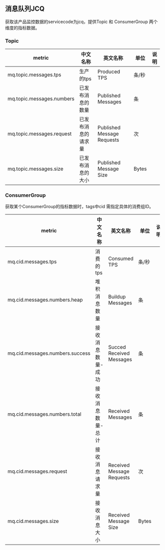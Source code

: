 ## 消息队列JCQ

获取该产品监控数据的servicecode为jcq，提供Topic 和 ConsumerGroup 两个维度的指标数据。

### Topic

metric | 中文名称  | 英文名称 |单位 | 说明
---|--- |--- |--- |---
mq.topic.messages.tps | 生产的tps  | Produced TPS  |条/秒 | 
mq.topic.messages.numbers | 已发布消息的数量 | Published Messages |条 | 
mq.topic.messages.request | 已发布消息的请求量 | Published Message Requests |次|
mq.topic.messages.size | 已发布消息的大小 | Published Message Size  | Bytes | 


### ConsumerGroup 
获取某个ConsumerGroup的指标数据时，tags中cid 需指定具体的消费组ID。

metric | 中文名称  | 英文名称 |单位 | 说明
---|--- |--- |--- |---
mq.cid.messages.tps | 消费的tps | Consumed TPS |  条/秒 |
mq.cid.messages.numbers.heap | 堆积消息数量 | Buildup Messages | 条 | 
mq.cid.messages.numbers.success|接收消息数量-成功|Succed Received Messages|条 | 
mq.cid.messages.numbers.total|接收消息数量-总计|Received Messages | 条 | 
mq.cid.messages.request | 接收消息请求量 |Received Message Requests|次| 
mq.cid.messages.size | 接收消息大小 |Received Message Size | Bytes | 
